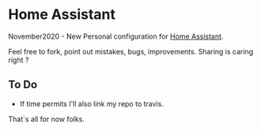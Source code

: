 # Home Assistant #

November2020 - New Personal configuration for [Home Assistant](https://www.home-assistant.io/).

Feel free to fork, point out mistakes, bugs, improvements. Sharing is caring right ?

## To Do ##
* If time permits I'll also link my repo to travis.

That`s all for now folks.